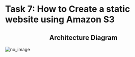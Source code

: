 # Task 7: How to Create a static website using Amazon S3
## <center>Architecture Diagram</center>

![no_image](https://labresources.whizlabs.com/2e8a0c891334fbb141d713fc9de61e60/15._how_to_create_a_static_website_using_amazon_s3.png)
